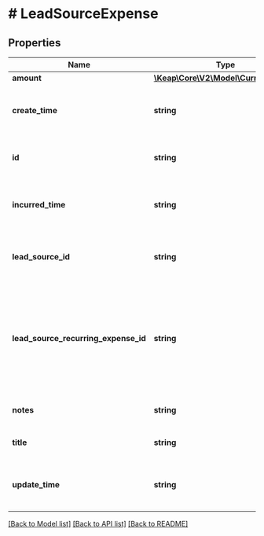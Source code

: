 # # LeadSourceExpense

## Properties

Name | Type | Description | Notes
------------ | ------------- | ------------- | -------------
**amount** | [**\Keap\Core\V2\Model\CurrencyValue**](CurrencyValue.md) |  | [optional]
**create_time** | **string** | The date the expense was created | [optional]
**id** | **string** | The unique identifier for the expense | [optional]
**incurred_time** | **string** | The date the expense was incurred | [optional]
**lead_source_id** | **string** | The ID of the lead source this expense belongs to | [optional]
**lead_source_recurring_expense_id** | **string** | If this expense was incurred from a recurring expense, this is the ID of that recurring expense | [optional]
**notes** | **string** | The notes for the expense | [optional]
**title** | **string** | The title of the expense | [optional]
**update_time** | **string** | The date the expense was last updated | [optional]

[[Back to Model list]](../../README.md#models) [[Back to API list]](../../README.md#endpoints) [[Back to README]](../../README.md)
